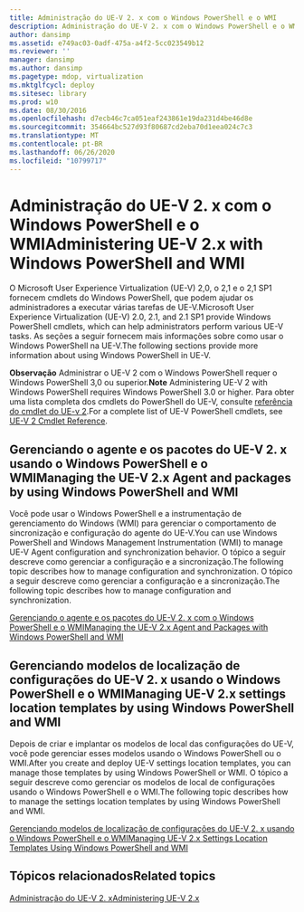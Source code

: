 ```yaml
---
title: Administração do UE-V 2. x com o Windows PowerShell e o WMI
description: Administração do UE-V 2. x com o Windows PowerShell e o WMI
author: dansimp
ms.assetid: e749ac03-0adf-475a-a4f2-5cc023549b12
ms.reviewer: ''
manager: dansimp
ms.author: dansimp
ms.pagetype: mdop, virtualization
ms.mktglfcycl: deploy
ms.sitesec: library
ms.prod: w10
ms.date: 08/30/2016
ms.openlocfilehash: d7ecb46c7ca051eaf243861e19da231d4be46d8e
ms.sourcegitcommit: 354664bc527d93f80687cd2eba70d1eea024c7c3
ms.translationtype: MT
ms.contentlocale: pt-BR
ms.lasthandoff: 06/26/2020
ms.locfileid: "10799717"
---
```

# <span data-ttu-id="3fb5b-103">Administração do UE-V 2. x com o Windows PowerShell e o WMI</span><span class="sxs-lookup"><span data-stu-id="3fb5b-103">Administering UE-V 2.x with Windows PowerShell and WMI</span></span>


<span data-ttu-id="3fb5b-104">O Microsoft User Experience Virtualization (UE-V) 2,0, o 2,1 e o 2,1 SP1 fornecem cmdlets do Windows PowerShell, que podem ajudar os administradores a executar várias tarefas de UE-V.</span><span class="sxs-lookup"><span data-stu-id="3fb5b-104">Microsoft User Experience Virtualization (UE-V) 2.0, 2.1, and 2.1 SP1 provide Windows PowerShell cmdlets, which can help administrators perform various UE-V tasks.</span></span> <span data-ttu-id="3fb5b-105">As seções a seguir fornecem mais informações sobre como usar o Windows PowerShell na UE-V.</span><span class="sxs-lookup"><span data-stu-id="3fb5b-105">The following sections provide more information about using Windows PowerShell in UE-V.</span></span>

<span data-ttu-id="3fb5b-106">**Observação**  Administrar o UE-V 2 com o Windows PowerShell requer o Windows PowerShell 3,0 ou superior.</span><span class="sxs-lookup"><span data-stu-id="3fb5b-106">**Note** Administering UE-V 2 with Windows PowerShell requires Windows PowerShell 3.0 or higher.</span></span> <span data-ttu-id="3fb5b-107">Para obter uma lista completa dos cmdlets do PowerShell do UE-V, consulte [referência do cmdlet do UE-v 2](https://go.microsoft.com/fwlink/p/?LinkId=393495).</span><span class="sxs-lookup"><span data-stu-id="3fb5b-107">For a complete list of UE-V PowerShell cmdlets, see [UE-V 2 Cmdlet Reference](https://go.microsoft.com/fwlink/p/?LinkId=393495).</span></span>

 

## <span data-ttu-id="3fb5b-108">Gerenciando o agente e os pacotes do UE-V 2. x usando o Windows PowerShell e o WMI</span><span class="sxs-lookup"><span data-stu-id="3fb5b-108">Managing the UE-V 2.x Agent and packages by using Windows PowerShell and WMI</span></span>


<span data-ttu-id="3fb5b-109">Você pode usar o Windows PowerShell e a instrumentação de gerenciamento do Windows (WMI) para gerenciar o comportamento de sincronização e configuração do agente do UE-V.</span><span class="sxs-lookup"><span data-stu-id="3fb5b-109">You can use Windows PowerShell and Windows Management Instrumentation (WMI) to manage UE-V Agent configuration and synchronization behavior.</span></span> <span data-ttu-id="3fb5b-110">O tópico a seguir descreve como gerenciar a configuração e a sincronização.</span><span class="sxs-lookup"><span data-stu-id="3fb5b-110">The following topic describes how to manage configuration and synchronization.</span></span> <span data-ttu-id="3fb5b-111">O tópico a seguir descreve como gerenciar a configuração e a sincronização.</span><span class="sxs-lookup"><span data-stu-id="3fb5b-111">The following topic describes how to manage configuration and synchronization.</span></span>

[<span data-ttu-id="3fb5b-112">Gerenciando o agente e os pacotes do UE-V 2. x com o Windows PowerShell e o WMI</span><span class="sxs-lookup"><span data-stu-id="3fb5b-112">Managing the UE-V 2.x Agent and Packages with Windows PowerShell and WMI</span></span>](managing-the-ue-v-2x-agent-and-packages-with-windows-powershell-and-wmi-both-uevv2.md)

## <span data-ttu-id="3fb5b-113">Gerenciando modelos de localização de configurações do UE-V 2. x usando o Windows PowerShell e o WMI</span><span class="sxs-lookup"><span data-stu-id="3fb5b-113">Managing UE-V 2.x settings location templates by using Windows PowerShell and WMI</span></span>


<span data-ttu-id="3fb5b-114">Depois de criar e implantar os modelos de local das configurações do UE-V, você pode gerenciar esses modelos usando o Windows PowerShell ou o WMI.</span><span class="sxs-lookup"><span data-stu-id="3fb5b-114">After you create and deploy UE-V settings location templates, you can manage those templates by using Windows PowerShell or WMI.</span></span> <span data-ttu-id="3fb5b-115">O tópico a seguir descreve como gerenciar os modelos de local de configurações usando o Windows PowerShell e o WMI.</span><span class="sxs-lookup"><span data-stu-id="3fb5b-115">The following topic describes how to manage the settings location templates by using Windows PowerShell and WMI.</span></span>

[<span data-ttu-id="3fb5b-116">Gerenciando modelos de localização de configurações do UE-V 2. x usando o Windows PowerShell e o WMI</span><span class="sxs-lookup"><span data-stu-id="3fb5b-116">Managing UE-V 2.x Settings Location Templates Using Windows PowerShell and WMI</span></span>](managing-ue-v-2x-settings-location-templates-using-windows-powershell-and-wmi-both-uevv2.md)






## <span data-ttu-id="3fb5b-117">Tópicos relacionados</span><span class="sxs-lookup"><span data-stu-id="3fb5b-117">Related topics</span></span>


[<span data-ttu-id="3fb5b-118">Administração do UE-V 2. x</span><span class="sxs-lookup"><span data-stu-id="3fb5b-118">Administering UE-V 2.x</span></span>](administering-ue-v-2x-new-uevv2.md)

 

 





